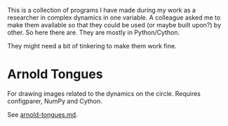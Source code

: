 This is a collection of programs I have made during my work as a researcher in complex dynamics in one variable.
A colleague asked me to make them available so that they could be used (or maybe built upon?) by other.
So here there are.
They are mostly in Python/Cython.

They might need a bit of tinkering to make them work fine.

# Arnold Tongues

For drawing images related to the dynamics on the circle. Requires configparer, NumPy and Cython. 

See [arnold-tongues.md](./arnold-tongues.md).
